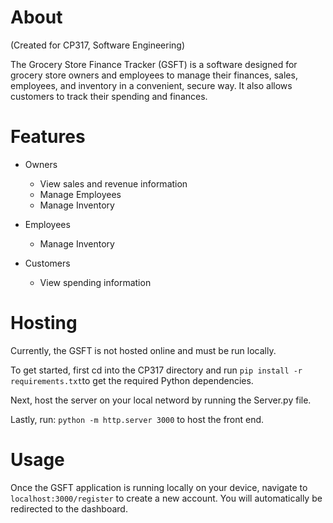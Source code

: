 # About
(Created for CP317, Software Engineering)

The Grocery Store Finance Tracker (GSFT) is a software designed for grocery store owners and employees to manage their finances, sales, employees, and inventory in a convenient, secure way. It also allows customers to track their spending and finances.

# Features
- Owners
  - View sales and revenue information
  - Manage Employees
  - Manage Inventory

- Employees
  - Manage Inventory

- Customers
  - View spending information

# Hosting
Currently, the GSFT is not hosted online and must be run locally. 

To get started, first cd into the CP317 directory and run `pip install -r requirements.txt`to get the required Python dependencies.

Next, host the server on your local netword by running the Server.py file.

Lastly, run: `python -m http.server 3000` to host the front end. 

# Usage
Once the GSFT application is running locally on your device, navigate to `localhost:3000/register` to create a new account. You will automatically be redirected to the dashboard.
